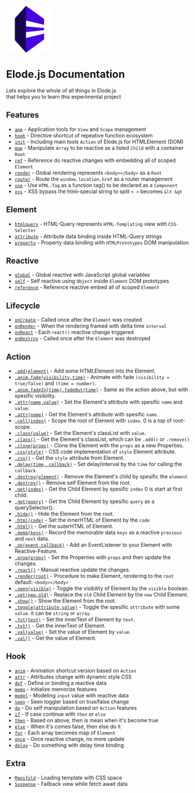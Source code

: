 <img src="https://github.com/equneko/elode/blob/main/res/images/logo.png?raw=true" width="128"></img>
# Elode.js Documentation
Lets explore the whole of all things in Elode.js <br>
that helps you to learn this experimental project

## Features
- [`app`](https://github.com/equneko/elode/blob/main/docs/reference/app.md) - Application tools for `View` and `Scope` management
- [`hook`]() - Directive shortcut of repeative function ecosystem
- [`init`]() - Including main tools `Action` of Elode.js for HTMLElement (DOM)
- [`map`]() - Manipulate `Array` to be reactive as a listed `Child` with a container `Root`
- [`ref`]() - Reference do reactive changes with embedding all of scoped `Element`
- [`render`]() - Global rendering represents `<body></body>` as a `Root`
- [`router`]() - Route the `window.location.href` as a router management
- [`use`]() - Use `HTML-Tag` as a function tag() to be declared as a `Component`
- [`xss`]() - XSS bypass the html-special string to split `< >` becomes `&lt &gt`

## Element
- [`htmlquery`]() - HTML-Query represents `HTML-Templating` view with `CSS-Selector`
- [`attribute`]() - Attribute data binding inside HTML-Query strings
- [`property`]() - Property data binding with `HTMLPrototypes` DOM manipulation

## Reactive
- [`global`]() - Global reactive with JavaScript global variables
- [`self`]() - Self reactive using `Object` inside `Element` DOM prototypes
- [`reference`]() - Reference reactive embed all of scoped `Element`

## Lifecycle
- [`onCreate`]() - Called once after the `Element` was created
- [`onRender`]() - When the rendering framed with delta time `interval`
- [`onReact`]() - Each `react()` reactive change triggered
- [`onDestroy`]() - Called once after the `Element` was destroyed

## Action
- [`.add(element)`]() - Add some HTMLElement into the Element.
- [`.anim.fade(visibility,time)`]() - Animate with fade `(visibility = true/false)` and `(time = number)`.
- [`.anim.fadeIn(time).fadeOut(time)`]() - Same as the action above, but with spesific visibility.
- [`.attr(name,value)`]() - Set the Element's attribute with spesific `name` and `value`.
- [`.attr(name)`]() - Get the Element's attribute with spesific `name`.
- [`.cell(index)`]() - Scope the root of Element with `index`. 0 is a top of root-scope.
- [`.class(value)`]() - Set the Element's classList with `value`.
- [`.class()`]() - Get the Element's classList, which can be `.add()` or `.remove()`
- [`.clone(props)`]() - Clone the Element with the `props` as a new Properties.
- [`.css(style)`]() - CSS code implementation of `style` Element attribute.
- [`.css()`]() - Get the `style` attribute from Element.
- [`.delay(time, callback)`]() - Set delay/interval by the `time` for calling the `callback`
- [`.destroy(element)`]() - Remove the Element's child by spesific the `element`
- [`.destroy()`]() - Remove self Element from the root.
- [`.get(index)`]() - Get the Child Element by spesific `index` 0 is start at first child.
- [`.get(query)`]() - Get the Child Element by spesific `query` as a querySelector().
- [`.hide()`]() - Hide the Element from the root.
- [`.html(code)`]() - Set the innerHTML of Element by the `code`
- [`.html()`]() - Get the outerHTML of Element.
- [`.memo(keys)`]() - Record the memorable data `keys` as a reactive `previous` and `next` data.
- [`.on(event,callback)`]() - Add an EventListener to your Element with Reactive-Feature.
- [`.prop(props)`]() - Set the Properties with `props` and then update the changes.
- [`.react()`]() - Manual reactive update the changes.
- [`.render(root)`]() - Procedure to make Element, rendering to the `root` default: `<body></body>`
- [`.seen(visible)`]() - Toggle the visibility of Element by the `visible` boolean.
- [`.set(new,old)`]() - Replace the `old` Child Element by the `new` Child Element.
- [`.show()`]() - Show the Element from the root.
- [`.toggle(attribute,value)`]() - Toggle the spesific `attribute` with some `value`. it can be `string` or `array`.
- [`.txt(text)`]() - Set the innerText of Element by `text`.
- [`.txt()`]() - Get the innerText of Element.
- [`.val(value)`]() - Set the value of Element by `value`.
- [`.val()`]() - Get the value of Element.

## Hook
- [`anim`]() - Animation shortcut version based on `Action`
- [`attr`]() - Attributes change with dynamic style CSS
- [`def`]() - Define or binding a reactive data
- [`memo`]() - Initialize memorize features
- [`model`]() - Modeling `input` value with reactive data
- [`seen`]() - Seen toggler based on true/false change
- [`do`]() - Do self manipulation based on `Action` features
- [`if`]() - If case continue with `then` or `else`
- [`then`]() - Based on above, then is mean when it's become true
- [`else`]() - When it's comes false, then else do it
- [`for`]() - Each array becomes map of `Element`
- [`once`]() - Once reactive change, no more update
- [`delay`]() - Do something with delay time binding

## Extra
- [`Manifold`]() - Loading template with CSS space
- [`Suspense`]() - Fallback view while fetch await data
